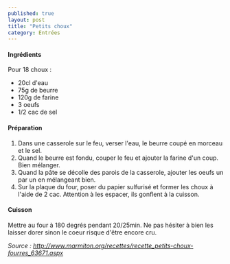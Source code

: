 ```yaml
---
published: true
layout: post
title: "Petits choux"
category: Entrées
---
```

#### Ingrédients
Pour 18 choux :
- 20cl d'eau
- 75g de beurre
- 120g de farine
- 3 oeufs
- 1/2 cac de sel


#### Préparation
1. Dans une casserole sur le feu, verser l'eau, le beurre coupé en morceau et le sel.
2. Quand le beurre est fondu, couper le feu et ajouter la farine d'un coup. Bien mélanger.
3. Quand la pâte se décolle des parois de la casserole, ajouter les oeufs un par un en mélangeant bien.
4. Sur la plaque du four, poser du papier sulfurisé et former les choux à l'aide de 2 cac. Attention à les espacer, ils gonflent à la cuisson.
  

#### Cuisson
Mettre au four à 180 degrés pendant 20/25min. Ne pas hésiter à bien les laisser dorer sinon le coeur risque d'être encore cru.


*Source : http://www.marmiton.org/recettes/recette_petits-choux-fourres_63671.aspx*
